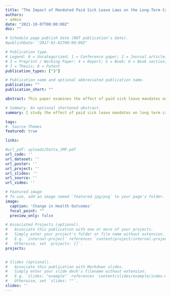 ```yaml
---
title: "The Impact of Mandated Paid Sick Leave Laws on the Long-Term Care Industry [Job Market Paper]"
authors:
- admin
date: "2021-10-07T00:00:00Z"
doi: ""

# Schedule page publish date (NOT publication's date).
#publishDate: "2017-01-01T00:00:00Z"

# Publication type.
# Legend: 0 = Uncategorized; 1 = Conference paper; 2 = Journal article;
# 3 = Preprint / Working Paper; 4 = Report; 5 = Book; 6 = Book section;
# 7 = Thesis; 8 = Patent
publication_types: ["3"]

# Publication name and optional abbreviated publication name.
publication: ""
publication_short: ""

abstract: This paper examines the effect of paid sick leave mandates on nursing home outcomes, with a focus on low paid nursing staff. I use the synthetic control group method and traditional difference-in-differences models along with Nursing Home Compare data and Vital Statistics microdata to estimate the causal effect of psl mandates on nursing home outcomes. I find significant increases in part-time nursing assistant staffing and improvements in resident health and safety. Nursing homes in areas with sick pay mandates also show reductions in the elderly mortality rate. Nursing assistant hours per resident day increase by 2.3 percent driven by a 12 percent increase in the hours for part time workers, and there are no significant reductions in hours of full time nursing assistants. I find improvements along multiple measures of patient health and safety. My calculations show that sick pay mandates helped prevent 4000 nursing home deaths per year among the elderly.

# Summary. An optional shortened abstract.
summary: I study the effect of paid sick leave mandates on long term care facilities and their residents. I find that paid sick leave mandates lead to increases in part time staffing of nursing assistants, improvements in resident health and safety, and a reduction in elderly mortality rate ( preventing on average 4000 deaths per year). 

tags:
#- Source Themes
featured: true

links:

#url_pdf: uploads/Datta_JMP.pdf
url_code: ''
url_dataset: ''
url_poster: ''
url_project: ''
url_slides: ''
url_source: ''
url_video: ''

# Featured image
# To use, add an image named `featured.jpg/png` to your page's folder. 
image:
  caption: 'Change in Health Outcomes'
  focal_point: ""
  preview_only: false

# Associated Projects (optional).
#   Associate this publication with one or more of your projects.
#   Simply enter your project's folder or file name without extension.
#   E.g. `internal-project` references `content/project/internal-project/index.md`.
#   Otherwise, set `projects: []`.
projects:


# Slides (optional).
#   Associate this publication with Markdown slides.
#   Simply enter your slide deck's filename without extension.
#   E.g. `slides: "example"` references `content/slides/example/index.md`.
#   Otherwise, set `slides: ""`.
slides: ''
---
```





